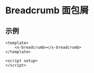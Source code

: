 # Breadcrumb 面包屑

## 示例

```vue
<template>
    <x-breadcrumb></x-breadcrumb>
</template>

<script setup>
</script>
```
